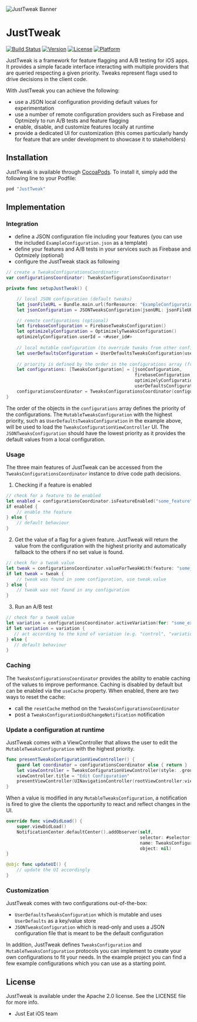 ![JustTweak Banner](./img/just_tweak_banner.png)

# JustTweak

[![Build Status](https://app.bitrise.io/app/375d99516a39bb82/status.svg?token=G7k3kFr7gFKb5y0gzuwH9Q&branch=master)](https://app.bitrise.io/app/375d99516a39bb82)
[![Version](https://img.shields.io/cocoapods/v/JustTweak.svg?style=flat)](http://cocoapods.org/pods/JustTweak)
[![License](https://img.shields.io/cocoapods/l/JustTweak.svg?style=flat)](http://cocoapods.org/pods/JustTweak)
[![Platform](https://img.shields.io/cocoapods/p/JustTweak.svg?style=flat)](http://cocoapods.org/pods/JustTweak)

JustTweak is a framework for feature flagging and A/B testing for iOS apps.
It provides a simple facade interface interacting with multiple providers that are queried respecting a given priority.
Tweaks represent flags used to drive decisions in the client code. 

With JustTweak you can achieve the following:

- use a JSON local configuration providing default values for experimentation 
- use a number of remote configuration providers such as Firebase and Optmizely to run A/B tests and feature flagging   
- enable, disable, and customize features locally at runtime
- provide a dedicated UI for customization (this comes particularly handy for feature that are under development to showcase it to stakeholders)


## Installation

JustTweak is available through [CocoaPods](http://cocoapods.org). To install it, simply add the following line to your Podfile:

```ruby
pod "JustTweak"
```

## Implementation

### Integration

- define a JSON configuration file including your features (you can use the included `ExampleConfiguration.json` as a template)
- define your features and A/B tests in your services such as Firebase and Optmizely (optional)
- configure the JustTweak stack as following

```swift
// create a TweaksConfigurationsCoordinator
var configurationsCoordinator: TweaksConfigurationsCoordinator!

private func setupJustTweak() {

    // local JSON configuration (default tweaks)
    let jsonFileURL = Bundle.main.url(forResource: "ExampleConfiguration", withExtension: "json")!
    let jsonConfiguration = JSONTweaksConfiguration(jsonURL: jsonFileURL)!

    // remote configurations (optional)
    let firebaseConfiguration = FirebaseTweaksConfiguration()
    let optimizelyConfiguration = OptimizelyTweaksConfiguration()
    optimizelyConfiguration.userId = <#user_id#>
    
    // local mutable configuration (to override tweaks from other configurations)
    let userDefaultsConfiguration = UserDefaultsTweaksConfiguration(userDefaults: UserDefaults.standard)
    
    // priority is defined by the order in the configurations array (from low to high)
    let configurations: [TweaksConfiguration] = [jsonConfiguration,
                                                 firebaseConfiguration,
                                                 optimizelyConfiguration,
                                                 userDefaultsConfiguration]
    configurationsCoordinator = TweaksConfigurationsCoordinator(configurations: configurations)
}
```

The order of the objects in the `configurations` array defines the priority of the configurations. The `MutableTweaksConfiguration` with the highest priority, such as `UserDefaultsTweaksConfiguration` in the example above, will be used to load the `TweaksConfigurationViewController` UI. The `JSONTweaksConfiguration` should have the lowest priority as it provides the default values from a local configuration.


### Usage

The three main features of JustTweak can be accessed from the `TweaksConfigurationsCoordinator` instance to drive code path decisions.

1. Checking if a feature is enabled

```swift
// check for a feature to be enabled
let enabled = configurationsCoordinator.isFeatureEnabled("some_feature")
if enabled {
    // enable the feature
} else {
    // default behaviour
}
```

2. Get the value of a flag for a given feature. JustTweak will return the value from the configuration with the highest priority and automatically fallback to the others if no set value is found.

```swift
// check for a tweak value
let tweak = configurationsCoordinator.valueForTweakWith(feature: "some_feature", variable: "some_flag")
if let tweak = tweak {
    // tweak was found in some configuration, use tweak.value
} else {
    // tweak was not found in any configuration
}
```

3. Run an A/B test

```swift
// check for a tweak value
let variation = configurationsCoordinator.activeVariation(for: "some_experiment")
if let variation = variation {
   // act according to the kind of variation (e.g. "control", "variation_1")
} else {
   // default behaviour
}
```


### Caching

The `TweaksConfigurationsCoordinator` provides the ability to enable caching of the values to improve performance. Caching is disabled by default but can be enabled via the `useCache` property. When enabled, there are two ways to reset the cache:

- call the `resetCache` method on the  `TweaksConfigurationsCoordinator`
- post a `TweaksConfigurationDidChangeNotification` notification

### Update a configuration at runtime

JustTweak comes with a ViewController that allows the user to edit the `MutableTweaksConfiguration` with the highest priority.

```swift
func presentTweaksConfigurationViewController() {
    guard let coordinator = configurationsCoordinator else { return }
    let viewController = TweaksConfigurationViewController(style: .grouped, configurationsCoordinator: coordinator)
    viewController.title = "Edit Configuration"
    presentViewController(UINavigationController(rootViewController:viewController), animated: true, completion: nil)
}
```

When a value is modified in any `MutableTweaksConfiguration`, a notification is fired to give the clients the opportunity to react and reflect changes in the UI.

```swift
override func viewDidLoad() {
    super.viewDidLoad()
    NotificationCenter.defaultCenter().addObserver(self,
                                                   selector: #selector(updateUI),
                                                   name: TweaksConfigurationDidChangeNotification,
                                                   object: nil)
}

@objc func updateUI() {
    // update the UI accordingly
}
```


### Customization

JustTweak comes with two configurations out-of-the-box:

- `UserDefaultsTweaksConfiguration` which is mutable and uses `UserDefaults` as a key/value store 
- `JSONTweaksConfiguration` which is read-only and uses a JSON configuration file that is meant to be the default configuration

In addition, JustTweak defines `TweaksConfiguration` and `MutableTweaksConfiguration` protocols you can implement to create your own configurations to fit your needs. In the example project you can find a few example configurations which you can use as a starting point.


## License

JustTweak is available under the Apache 2.0 license. See the LICENSE file for more info.


- Just Eat iOS team
